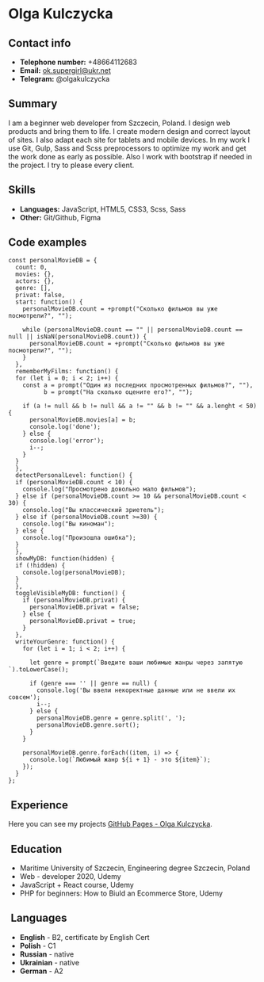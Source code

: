 # Olga Kulczycka

## Contact info

- **Telephone number:** +48664112683
- **Email:** ok.supergirl@ukr.net
- **Telegram:** @olgakulczycka

## Summary

I am a beginner web developer from Szczecin, Poland. I design web products and bring them to life. I create modern design and correct layout of sites. I also adapt each site for tablets and mobile devices. In my work I use Git, Gulp, Sass and Scss preprocessors to optimize my work and get the work done as early as possible. Also I work with bootstrap if needed in the project. I try to please every client.

## Skills

- **Languages:** JavaScript, HTML5, CSS3, Scss, Sass
- **Other:** Git/Github, Figma

## Code examples

```
const personalMovieDB = {
  count: 0,
  movies: {},
  actors: {},
  genre: [],
  privat: false,
  start: function() {
    personalMovieDB.count = +prompt("Сколько фильмов вы уже посмотрели?", "");

    while (personalMovieDB.count == "" || personalMovieDB.count == null || isNaN(personalMovieDB.count)) {
      personalMovieDB.count = +prompt("Сколько фильмов вы уже посмотрели?", "");
    }
  },
  rememberMyFilms: function() {
  for (let i = 0; i < 2; i++) {
    const a = prompt("Один из поcледних просмотренных фильмов?", ""),
          b = prompt("На сколько оцените его?", "");

    if (a != null && b != null && a != "" && b != "" && a.lenght < 50) {
      personalMovieDB.movies[a] = b;
      console.log('done');
    } else {
      console.log('error');
      i--;
    }
  }
  },
  detectPersonalLevel: function() {
  if (personalMovieDB.count < 10) {
    console.log("Просмотрено довольно мало фильмов");
  } else if (personalMovieDB.count >= 10 && personalMovieDB.count < 30) {
    console.log("Вы классический зриетель");
  } else if (personalMovieDB.count >=30) {
    console.log("Вы киноман");
  } else {
    console.log("Произошла ошибка");
  }
  },
  showMyDB: function(hidden) {
  if (!hidden) {
    console.log(personalMovieDB);
  }
  },
  toggleVisibleMyDB: function() {
    if (personalMovieDB.privat) {
      personalMovieDB.privat = false;
    } else {
      personalMovieDB.privat = true;
    }
  },
  writeYourGenre: function() {
    for (let i = 1; i < 2; i++) {

      let genre = prompt(`Введите ваши любимые жанры через запятую `).toLowerCase();

      if (genre === '' || genre == null) {
        console.log('Вы ввели некоректные данные или не ввели их совсем');
        i--;
      } else {
        personalMovieDB.genre = genre.split(', ');
        personalMovieDB.genre.sort();
      }
    }

    personalMovieDB.genre.forEach((item, i) => {
      console.log(`Любимый жанр ${i + 1} - это ${item}`);
    });
  }
};

```

##  Experience

Here you can see my projects [GitHub Pages - Olga Kulczycka](https://yakolga.github.io/portfolio/).

##  Education

- Maritime University of Szczecin, Engineering degree Szczecin, Poland
- Web - developer 2020, Udemy
- JavaScript + React course, Udemy
- PHP for beginners: How to Biuld an Ecommerce Store, Udemy

##  Languages

- **English** - B2, certificate by English Cert
- **Polish** - C1
- **Russian** - native
- **Ukrainian** - native
- **German** - A2
